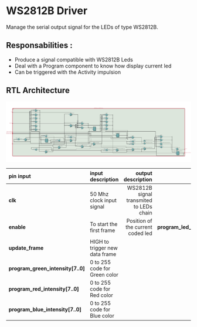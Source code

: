 # WS2812B Driver

Manage the serial output signal for the LEDs of type WS2812B.


## Responsabilities :

- Produce a signal compatible with WS2812B Leds
- Deal with a Program component to know how display current led
- Can be triggered with the Activity impulsion

## RTL Architecture 

![WS2812B Driver Architecture](./../assets/WS2812B_driver_arch.png)

|  pin input   | input description  |   output description             |  pin output                    |
|  :---   |  :--- | ---:                         |  ---:                    |
|  **clk**  |  50 Mhz clock input signal  |  WS2812B signal transmited to LEDs chain  |  **leds_line**  |
|  **enable**  |  To start the first frame  | Position of the current coded led | **program_led_number[1..0]** |
|  **update_frame**  | HIGH to trigger new data frame  |  | |
|  **program_green_intensity[7..0]**  | 0 to 255 code for Green color  | |  |
|  **program_red_intensity[7..0]**  | 0 to 255 code for Red color  |  |  |
|  **program_blue_intensity[7..0]**  | 0 to 255 code for Blue color  |  |  |
